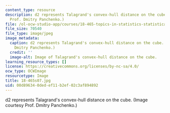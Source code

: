 ```yaml
---
content_type: resource
description: d2 represents Talagrand's convex-hull distance on the cube. (Image courtesy
  Prof. Dmitry Panchenko.)
file: /ol-ocw-studio-app/courses/18-465-topics-in-statistics-statistical-learning-theory-spring-2007/00d896340dedef11b2ef02c3af894892_18-465s07.jpg
file_size: 70540
file_type: image/jpeg
image_metadata:
  caption: d2 represents Talagrand's convex-hull distance on the cube. (Image by Prof.
    Dmitry Panchenko.)
  credit: ''
  image-alt: Image of Talagrand's convex-hull distance on the cube.
learning_resource_types: []
license: https://creativecommons.org/licenses/by-nc-sa/4.0/
ocw_type: OCWImage
resourcetype: Image
title: 18-465s07.jpg
uid: 00d89634-0ded-ef11-b2ef-02c3af894892
---
```

d2 represents Talagrand's convex-hull distance on the cube. (Image courtesy Prof. Dmitry Panchenko.)